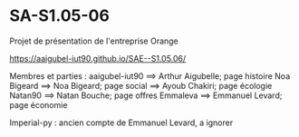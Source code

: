 # SA-S1.05-06
Projet de présentation de l'entreprise Orange

https://aaigubel-iut90.github.io/SAE--S1.05.06/


Membres et parties :
aaigubel-iut90 ==> Arthur Aigubelle; page histoire
Noa Bigeard ==> Noa Bigeard; page social
==> Ayoub Chakiri; page écologie
Natan90 ==> Natan Bouche; page offres
Emmaleva ==> Emmanuel Levard; page économie

Imperial-py : ancien compte de Emmanuel Levard, a ignorer
